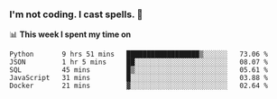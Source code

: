 ### I'm not coding. I cast spells. 🎩

📊 **This week I spent my time on**
<!--START_SECTION:waka-->
```text
Python       9 hrs 51 mins   ██████████████████▒░░░░░░   73.06 % 
JSON         1 hr 5 mins     ██░░░░░░░░░░░░░░░░░░░░░░░   08.07 % 
SQL          45 mins         █▒░░░░░░░░░░░░░░░░░░░░░░░   05.61 % 
JavaScript   31 mins         █░░░░░░░░░░░░░░░░░░░░░░░░   03.88 % 
Docker       21 mins         ▓░░░░░░░░░░░░░░░░░░░░░░░░   02.64 % 
```
<!--END_SECTION:waka-->

